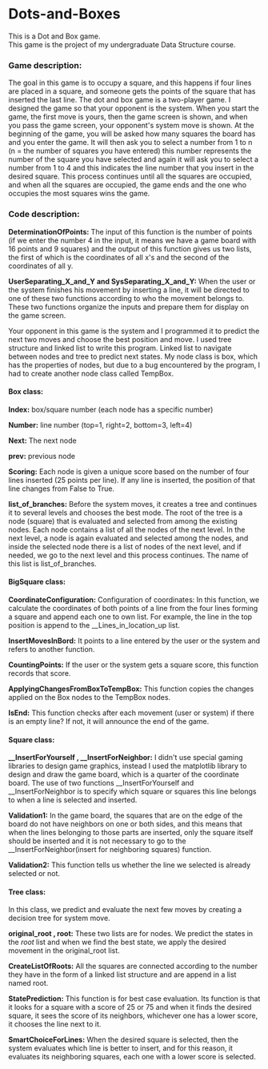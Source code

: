 # Dots-and-Boxes
This is a Dot and Box game.                                                                                                                                                                                                                  
This game is the project of my undergraduate Data Structure course.

### Game description:
The goal in this game is to occupy a square, and this happens if four lines are placed in a square, and someone gets the points of the square that has inserted the last line.
The dot and box game is a two-player game. I designed the game so that your opponent is the system.
When you start the game, the first move is yours, then the game screen is shown, and when you pass the game screen, your opponent's system move is shown.
At the beginning of the game, you will be asked how many squares the board has and you enter the game.
It will then ask you to select a number from 1 to n (n = the number of squares you have entered) this number represents the number of the square you have selected and again it will ask you to
select a number from 1 to 4 and this indicates the line number that you insert in the desired square.
This process continues until all the squares are occupied, and when all the squares are occupied, the game ends and the one who occupies the most squares wins the game.

### Code description:
**DeterminationOfPoints:** 
The input of this function is the number of points (if we enter the number 4 in the input, it means
we have a game board with 16 points and 9 squares) and the output of this function gives us two lists, the first of which is
the coordinates of all x's and the second of the coordinates of all y.

**UserSeparating_X_and_Y and SysSeparating_X_and_Y:**
When the user or the system finishes his movement by inserting a line, it will be directed to one of these two functions
according to who the movement belongs to. These two functions organize the inputs and prepare them for display on the game screen.

Your opponent in this game is the system and I programmed it to predict the next two moves and choose the best position and move.
I used tree structure and linked list to write this program.
Linked list to navigate between nodes and tree to predict next states.
My node class is box, which has the properties of nodes, but due to a bug encountered by the program, I had to create another node class called TempBox.
#### Box class:
**Index:** box/square number (each node has a specific number)

**Number:** line number (top=1, right=2, bottom=3, left=4)

**Next:** The next node

**prev:** previous node

**Scoring:** Each node is given a unique score based on the number of four lines inserted (25 points per line).
If any line is inserted, the position of that line changes from False to True.

**list_of_branches:** Before the system moves, it creates a tree and continues it to several levels and chooses the best mode.
The root of the tree is a node (square) that is evaluated and selected
from among the existing nodes. Each node contains a list of all the nodes of the next level. In the next level,
a node is again evaluated and selected among the nodes, and inside the selected 
node there is a list of nodes of the next level, and if needed, we go to the next level and this process continues.
The name of this list is list_of_branches.
#### BigSquare class:
**CoordinateConfiguration:** Configuration of coordinates: In this function, we calculate the coordinates of both points of a line
from the four lines forming a square and append each one to own list. For example, the line in the top position is append to the __Lines_in_location_up list.

**InsertMovesInBord:** It points to a line entered by the user or the system and refers to another function.

**CountingPoints:** If the user or the system gets a square score, this function records that score.

**ApplyingChangesFromBoxToTempBox:** This function copies the changes applied on the Box nodes to the TempBox nodes.

**IsEnd:** This function checks after each movement (user or system) if there is an empty line? If not, it will announce the end of the game.

#### Square class:

**__InsertForYourself , __InsertForNeighbor:** I didn't use special gaming libraries to design game graphics, instead 
I used the matplotlib library to design and draw the game board, which is a quarter of the coordinate board.
The use of two functions __InsertForYourself and __InsertForNeighbor is to specify which square or squares this line belongs to when a line is selected and inserted.

**Validation1:** In the game board, the squares that are on the edge of the board do not have neighbors on one or both sides, and
this means that when the lines belonging to those parts are inserted, only the square itself should be inserted and
it is not necessary to go to the __InsertForNeighbor(insert for neighboring squares) function.

**Validation2:** This function tells us whether the line we selected is already selected or not.

#### Tree class:
In this class, we predict and evaluate the next few moves by creating a decision tree for system move. 

**original_root , root:**  These two lists are for nodes. We predict the states in the _root_ list and when we find the best state, we apply the desired movement in the original_root list.

**CreateListOfRoots:** All the squares are connected according to the number they have in the form of a linked list structure and are append in a list named root.

**StatePrediction:** This function is for best case evaluation. Its function is that it looks for a square with a
score of 25 or 75 and when it finds the desired square, it sees the score of its neighbors, whichever one has a lower score, it chooses the line next to it.

**SmartChoiceForLines:** When the desired square is selected, then the system evaluates which line is better 
to insert, and for this reason, it evaluates its neighboring squares, each one with a lower score is selected.



